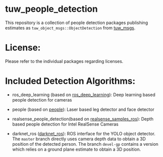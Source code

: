 tuw_people_detection
===

This repository is a collection of people detection packages publishing estimates 
as `tuw_object_msgs::ObjectDetection` from [tuw_msgs](https://github.com/tuw-robotics/tuw_msgs).

# License:
Please refer to the individual packages regarding licenses.

# Included Detection Algorithms:

* ros_deep_learning (based on [ros_deep_learning](https://github.com/dusty-nv/ros_deep_learning)):
  Deep learning based people detection for cameras

* people (based on [people](https://github.com/wg-perception/people)):
  Laser based leg detector and face detector

* realsense_people_detection(based on [realsense_samples_ros](https://github.com/IntelRealSense/realsense_samples_ros)):
  Depth based people detection for Intel RealSense Cameras

* darknet_ros ([darknet_ros](https://github.com/tuw-robotics/darknet_ros)):
  ROS interface for the YOLO object detector. The `master` branch directly uses camera depth data to obtain
  a 3D position of the detected person. The branch `devel-gp` contains a version which relies on a ground
  plane estimate to obtain a 3D position.
